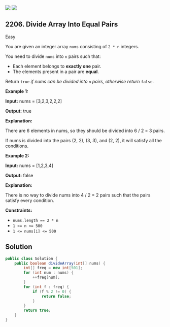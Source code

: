 [![](https://img.shields.io/github/stars/javadev/LeetCode-in-Java?label=Stars&style=flat-square)](https://github.com/javadev/LeetCode-in-Java)
[![](https://img.shields.io/github/forks/javadev/LeetCode-in-Java?label=Fork%20me%20on%20GitHub%20&style=flat-square)](https://github.com/javadev/LeetCode-in-Java/fork)

## 2206\. Divide Array Into Equal Pairs

Easy

You are given an integer array `nums` consisting of `2 * n` integers.

You need to divide `nums` into `n` pairs such that:

*   Each element belongs to **exactly one** pair.
*   The elements present in a pair are **equal**.

Return `true` _if nums can be divided into_ `n` _pairs, otherwise return_ `false`.

**Example 1:**

**Input:** nums = [3,2,3,2,2,2]

**Output:** true

**Explanation:**

There are 6 elements in nums, so they should be divided into 6 / 2 = 3 pairs.

If nums is divided into the pairs (2, 2), (3, 3), and (2, 2), it will satisfy all the conditions.

**Example 2:**

**Input:** nums = [1,2,3,4]

**Output:** false

**Explanation:**

There is no way to divide nums into 4 / 2 = 2 pairs such that the pairs satisfy every condition.

**Constraints:**

*   `nums.length == 2 * n`
*   `1 <= n <= 500`
*   `1 <= nums[i] <= 500`

## Solution

```java
public class Solution {
    public boolean divideArray(int[] nums) {
        int[] freq = new int[501];
        for (int num : nums) {
            ++freq[num];
        }
        for (int f : freq) {
            if (f % 2 != 0) {
                return false;
            }
        }
        return true;
    }
}
```